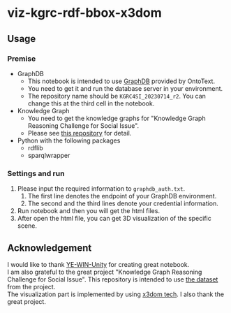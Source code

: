 # viz-kgrc-rdf-bbox-x3dom

## Usage

### Premise
- GraphDB
  - This notebook is intended to use [GraphDB](https://graphdb.ontotext.com/) provided by OntoText. 
  - You need to get it and run the database server in your environment.  
  - The repository name should be `KGRC4SI_20230714_r2`. You can change this at the third cell in the notebook. 
- Knowledge Graph
  - You need to get the knowledge graphs for "Knowledge Graph Reasoning Challenge for Social Issue".
  - Please see [this repository](https://github.com/KnowledgeGraphJapan/KGRC-RDF/tree/kgrc4si) for detail.
- Python with the following packages
  - rdflib
  - sparqlwrapper

### Settings and run
1. Please input the required information to `graphdb_auth.txt`.
   1. The first line denotes the endpoint of your GraphDB environment.
   2. The second and the third lines denote your credential information.
2. Run notebook and then you will get the html files.
3. After open the html file, you can get 3D visualization of the specific scene.

## Acknowledgement
I would like to thank [YE-WIN-Unity](https://github.com/YE-WIN-Unity) for creating great notebook.  
I am also grateful to the great project "Knowledge Graph Reasoning Challenge for Social Issue". This repository is intended to use [the dataset](https://github.com/KnowledgeGraphJapan/KGRC-RDF/tree/kgrc4si) from the project.  
The visualization part is implemented by using [x3dom tech](https://www.x3dom.org/). I also thank the great project.  
